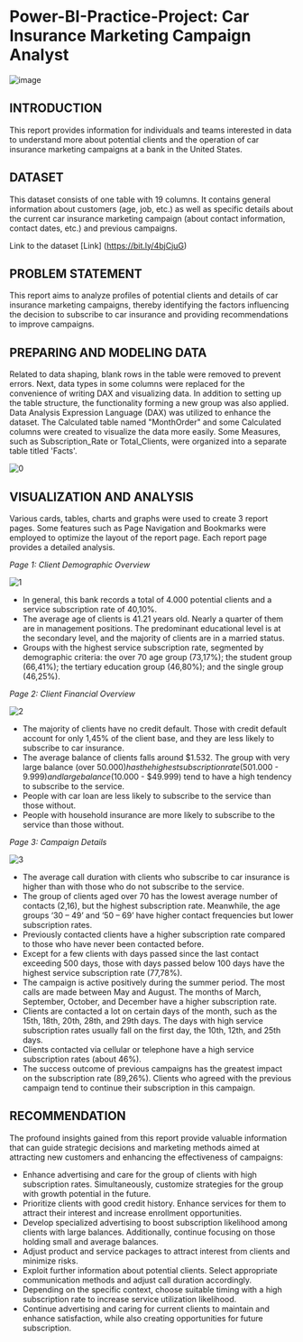 # Power-BI-Practice-Project: Car Insurance Marketing Campaign Analyst

![image](https://github.com/lpthao0102/test/assets/166318783/1a9db022-95b8-46cb-b694-4ac3d17a648c)

**INTRODUCTION**
-----------------------------------------------------------------------------------------------
This report provides information for individuals and teams interested in data to understand more about potential clients and the operation of car insurance marketing campaigns at a bank in the United States.

**DATASET**
-----------------------------------------------------------------------------------------------
This dataset consists of one table with 19 columns. It contains general information about customers (age, job, etc.) as well as specific details about the current car insurance marketing campaign (about contact information, contact dates, etc.) and previous campaigns.

Link to the dataset [Link] (https://bit.ly/4bjCjuG)

**PROBLEM STATEMENT**
-----------------------------------------------------------------------------------------------
This report aims to analyze profiles of potential clients and details of car insurance marketing campaigns, thereby identifying the factors influencing the decision to subscribe to car insurance and providing recommendations to improve campaigns.

**PREPARING AND MODELING DATA**
-----------------------------------------------------------------------------------------------
Related to data shaping, blank rows in the table were removed to prevent errors. Next, data types in some columns were replaced for the convenience of writing DAX and visualizing data. In addition to setting up the table structure, the functionality forming a new group was also applied. Data Analysis Expression Language (DAX) was utilized to enhance the dataset. The Calculated table named "MonthOrder" and some Calculated columns were created to visualize the data more easily. Some Measures, such as Subscription_Rate or Total_Clients, were organized into a separate table titled 'Facts'.

![0](https://github.com/lpthao0102/test/assets/166318783/fa718bf6-74a5-49f0-9eb3-833d7d7f4ca0)

**VISUALIZATION AND ANALYSIS**
-----------------------------------------------------------------------------------------------
Various cards, tables, charts and graphs were used to create 3 report pages. Some features such as Page Navigation and Bookmarks were employed to optimize the layout of the report page. Each report page provides a detailed analysis.

_Page 1: Client Demographic Overview_

![1](https://github.com/lpthao0102/test/assets/166318783/3ccd3623-3f54-490e-93c4-9c0c77ba8dba)

- In general, this bank records a total of 4.000 potential clients and a service subscription rate of 40,10%.
- The average age of clients is 41.21 years old. Nearly a quarter of them are in management positions. The predominant educational level is at the secondary level, and the majority of clients are in a married status.
- Groups with the highest service subscription rate, segmented by demographic criteria: the over 70 age group (73,17%); the student group (66,41%); the tertiary education group (46,80%); and the single group (46,25%).

_Page 2: Client Financial Overview_

![2](https://github.com/lpthao0102/test/assets/166318783/1f1cd8d7-e5a2-4d48-9555-9b48a014cebc)

- The majority of clients have no credit default. Those with credit default account for only 1,45% of the client base, and they are less likely to subscribe to car insurance.
- The average balance of clients falls around $1.532. The group with very large balance (over $50.000) has the highest subscription rate (50%). However, there are very few clients in this group. The groups with average balance ($1.000 - $9.999) and large balance ($10.000 - $49.999) tend to have a high tendency to subscribe to the service.
- People with car loan are less likely to subscribe to the service than those without.
- People with household insurance are more likely to subscribe to the service than those without.

_Page 3: Campaign Details_

![3](https://github.com/lpthao0102/test/assets/166318783/65bc8c1a-48a7-437f-aae0-fad47811591b)

- The average call duration with clients who subscribe to car insurance is higher than with those who do not subscribe to the service.
- The group of clients aged over 70 has the lowest average number of contacts (2,16), but the highest subscription rate. Meanwhile, the age groups ‘30 – 49’ and ‘50 – 69’ have higher contact frequencies but lower subscription rates.
- Previously contacted clients have a higher subscription rate compared to those who have never been contacted before.
- Except for a few clients with days passed since the last contact exceeding 500 days, those with days passed below 100 days have the highest service subscription rate (77,78%).
- The campaign is active positively during the summer period. The most calls are made between May and August. The months of March, September, October, and December have a higher subscription rate.
- Clients are contacted a lot on certain days of the month, such as the 15th, 18th, 20th, 28th, and 29th days. The days with high service subscription rates usually fall on the first day, the 10th, 12th, and 25th days.
- Clients contacted via cellular or telephone have a high service subscription rates (about 46%).
- The success outcome of previous campaigns has the greatest impact on the subscription rate (89,26%). Clients who agreed with the previous campaign tend to continue their subscription in this campaign.

**RECOMMENDATION**
-----------------------------------------------------------------------------------------------
The profound insights gained from this report provide valuable information that can guide strategic decisions and marketing methods aimed at attracting new customers and enhancing the effectiveness of campaigns:

- Enhance advertising and care for the group of clients with high subscription rates. Simultaneously, customize strategies for the group with growth potential in the future.
- Prioritize clients with good credit history. Enhance services for them to attract their interest and increase enrollment opportunities.
- Develop specialized advertising to boost subscription likelihood among clients with large balances. Additionally, continue focusing on those holding small and average balances.
- Adjust product and service packages to attract interest from clients and minimize risks.
- Exploit further information about potential clients. Select appropriate communication methods and adjust call duration accordingly. 
- Depending on the specific context, choose suitable timing with a high subscription rate to increase service utilization likelihood.
- Continue advertising and caring for current clients to maintain and enhance satisfaction, while also creating opportunities for future subscription.





